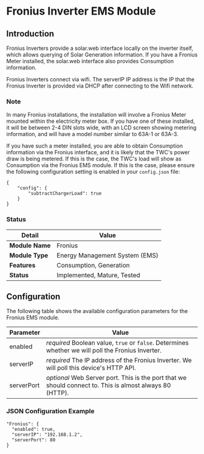 # Fronius Inverter EMS Module

## Introduction

Fronius Inverters provide a solar.web interface locally on the inverter itself, which allows querying of Solar Generation information. If you have a Fronius Meter installed, the solar.web interface also provides Consumption information.

Fronius Inverters connect via wifi. The serverIP IP address is the IP that the Fronius Inverter is provided via DHCP after connecting to the Wifi network.

### Note

In many Fronius installations, the installation will involve a Fronius Meter mounted within the electricity meter box. If you have one of these installed, it will be between 2-4 DIN slots wide, with an LCD screen showing metering information, and will have a model number similar to 63A-1 or 63A-3.

If you have such a meter installed, you are able to obtain Consumption information via the Fronius interface, and it is likely that the TWC's power draw is being metered. If this is the case, the TWC's load will show as Consumption via the Fronius EMS module. If this is the case, please ensure the following configuration setting is enabled in your ```config.json``` file:

```
{
    "config": {
        "subtractChargerLoad": true
    }
}
```

### Status

| Detail          | Value                          |
| --------------- | ------------------------------ |
| **Module Name** | Fronius                        |
| **Module Type** | Energy Management System (EMS) |
| **Features**    | Consumption, Generation        |
| **Status**      | Implemented, Mature, Tested    |

## Configuration

The following table shows the available configuration parameters for the Fronius EMS module.

| Parameter   | Value         |
| ----------- | ------------- |
| enabled     | *required* Boolean value, ```true``` or ```false```. Determines whether we will poll the Fronius Inverter. |
| serverIP    | *required* The IP address of the Fronius Inverter. We will poll this device's HTTP API. |
| serverPort  | *optional* Web Server port. This is the port that we should connect to. This is almost always 80 (HTTP). |

### JSON Configuration Example

```
"Fronius": {
  "enabled": true,
  "serverIP": "192.168.1.2",
  "serverPort": 80
}
```

